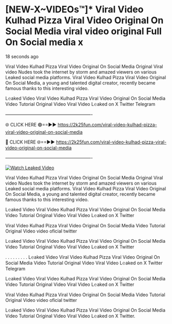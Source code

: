 # [NEW-X~VIDEOs™]* Viral Video Kulhad Pizza Viral Video Original On Social Media viral video original Full On Social media x

18 seconds ago

Viral Video Kulhad Pizza Viral Video Original On Social Media Original Viral video Nudes took the internet by storm and amazed viewers on various Leaked social media platforms. Viral Video Kulhad Pizza Viral Video Original On Social Media, a young and talented digital creator, recently became famous thanks to this interesting video.

L𝚎aked Video Viral Video Kulhad Pizza Viral Video Original On Social Media Video Tutorial Original Video Viral Video L𝚎aked on X Twitter Telegram

———————————————————-

🌐 CLICK HERE 🟢==►► https://2k25fun.com/viral-video-kulhad-pizza-viral-video-original-on-social-media

🔴 CLICK HERE 🌐==►► https://2k25fun.com/viral-video-kulhad-pizza-viral-video-original-on-social-media

———————————————————-

[![Watch Leaked Video](https://miro.medium.com/v2/resize:fit:828/format:webp/1*cilzJN44JGOrTw9NJCrNHA.gif "Watch Leaked Video")](https://2k25fun.com/viral-video-kulhad-pizza-viral-video-original-on-social-media)

Viral Video Kulhad Pizza Viral Video Original On Social Media Original Viral video Nudes took the internet by storm and amazed viewers on various Leaked social media platforms. Viral Video Kulhad Pizza Viral Video Original On Social Media, a young and talented digital creator, recently became famous thanks to this interesting video.

L𝚎aked Video Viral Video Kulhad Pizza Viral Video Original On Social Media Video Tutorial Original Video Viral Video L𝚎aked on X Twitter

Viral Video Kulhad Pizza Viral Video Original On Social Media Video Tutorial Original Video video oficial twitter

L𝚎aked Video Viral Video Kulhad Pizza Viral Video Original On Social Media Video Tutorial Original Video Viral Video L𝚎aked on X Twitter

. . . . . . . . . L𝚎aked Video Viral Video Kulhad Pizza Viral Video Original On Social Media Video Tutorial Original Video Viral Video L𝚎aked on X Twitter Telegram

L𝚎aked Video Viral Video Kulhad Pizza Viral Video Original On Social Media Video Tutorial Original Video Viral Video L𝚎aked on X Twitter

Viral Video Kulhad Pizza Viral Video Original On Social Media Video Tutorial Original Video video oficial twitter

L𝚎aked Video Viral Video Kulhad Pizza Viral Video Original On Social Media Video Tutorial Original Video Viral Video L𝚎aked on X Twitter.